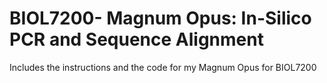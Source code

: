 # BIOL7200- Magnum Opus: In-Silico PCR and Sequence Alignment
Includes the instructions and the code for my Magnum Opus for BIOL7200

